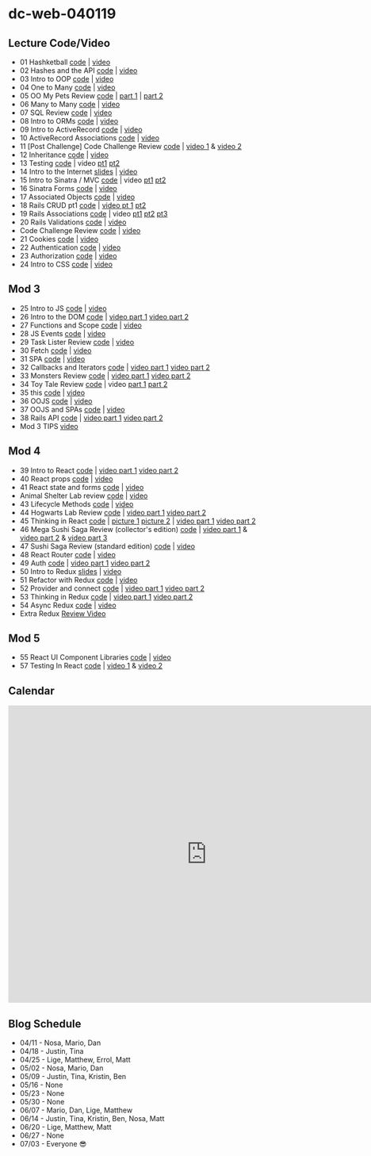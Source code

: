 # dc-web-040119

## Lecture Code/Video

* 01 Hashketball [code](https://github.com/learn-co-students/dc-web-040119/tree/master/01-hashketball-review) | [video](https://youtu.be/4ryujPnmrok)
* 02 Hashes and the API [code](https://github.com/learn-co-students/dc-web-040119/tree/master/02-apis-and-the-internet) | [video](https://youtu.be/QrqTsmuUDfA)
* 03 Intro to OOP [code](https://github.com/learn-co-students/dc-web-040119/tree/master/03-object-oriented-programming) | [video](https://youtu.be/dejktnQZnl0)
* 04 One to Many [code](https://github.com/learn-co-students/dc-web-040119/tree/master/04-one-to-many) | [video](https://youtu.be/vkxf-GsR63A)
* 05 OO My Pets Review [code](https://github.com/learn-co-students/dc-web-040119/tree/master/05-oo-my-pets-review) | [part 1](https://youtu.be/j1cU4V1_sC4) | [part 2](https://youtu.be/5CWhbWEVe98)
* 06 Many to Many [code](https://github.com/learn-co-students/dc-web-040119/tree/master/06-many-to-many) | [video](https://youtu.be/yszgNc2fNE0)
* 07 SQL Review [code](https://github.com/learn-co-students/dc-web-040119/tree/master/07-SQL-review) | [video](https://youtu.be/KzDEsyh13Fo)
* 08 Intro to ORMs [code](https://github.com/learn-co-students/dc-web-040119/tree/master/08-intro-to-orms) | [video](https://youtu.be/iLMDT_gbQV4)
* 09 Intro to ActiveRecord [code](https://github.com/learn-co-students/dc-web-040119/tree/master/09-intro-to-active-record) | [video](https://youtu.be/Kai0ImVuW6M)
* 10 ActiveRecord Associations [code](https://github.com/learn-co-students/dc-web-040119/tree/master/10-ar-associations) | [video](https://youtu.be/dUUSuh5Codw)
* 11 [Post Challenge] Code Challenge Review [code](https://github.com/learn-co-students/dc-web-040119/tree/master/11-code-challenge-review-post-take) | [video 1](https://youtu.be/bxKzECEXRYs) & [video 2](https://youtu.be/KHBVfu_Nezw)
* 12 Inheritance [code](https://github.com/learn-co-students/dc-web-040119/tree/master/12-inheritance) | [video](https://youtu.be/r-ExvVyeEe0)
* 13 Testing [code](https://github.com/learn-co-students/dc-web-040119/tree/master/13-intro-to-testing) | video [pt1](https://youtu.be/I325QQfDyCA) [pt2](https://youtu.be/XMPtxHPSijI)
* 14 Intro to the Internet [slides](https://github.com/learn-co-students/dc-web-040119/tree/master/14-intro-to-internet) | [video](https://youtu.be/O03ayxAWAlM)
* 15 Intro to Sinatra / MVC [code](https://github.com/learn-co-students/dc-web-040119/tree/master/15-intro-to-sinatra) | video [pt1](https://youtu.be/tKoSmtOJ3aU) [pt2](https://youtu.be/9eOe74m3yWM)
* 16 Sinatra Forms [code](https://github.com/learn-co-students/dc-web-040119/tree/master/16-sinatra-forms) | [video](https://youtu.be/PxBV2biuZuE)
* 17 Associated Objects [code](https://github.com/learn-co-students/dc-web-040119/tree/master/17-sinatra-associated-objects) | [video](https://youtu.be/1Mpg5aF7x10)
* 18 Rails CRUD pt1 [code](https://github.com/learn-co-students/dc-web-040119/tree/master/18-rails-crud) | [video pt 1](https://youtu.be/ttOy5T_9820) [pt2](https://youtu.be/zQEq_sF8hao)
* 19 Rails Associations [code](https://github.com/learn-co-students/dc-web-040119/tree/master/19-rails-associations) | video [pt1](https://youtu.be/-4ig_bGSdDY) [pt2](https://youtu.be/fjd-AY5IPFo) [pt3](https://youtu.be/bj__Ub48yFg)
* 20 Rails Validations [code](https://github.com/learn-co-students/dc-web-040119/tree/master/20-rails-validations) | [video](https://youtu.be/Q_r1K4JaEeU)
* Code Challenge Review [code](https://github.com/learn-co-students/dc-web-040119/tree/master/code-challenge-review) | [video](https://youtu.be/GV678NvitFk)
* 21 Cookies [code](https://github.com/learn-co-students/dc-web-040119/tree/master/21-cookies-and-sessions) | [video](https://youtu.be/D5H_23xd_Do)
* 22 Authentication [code](https://github.com/learn-co-students/dc-web-040119/tree/master/22-authentication) | [video](https://youtu.be/LWNLkLtM6IY)
* 23 Authorization [code](https://github.com/learn-co-students/dc-web-040119/tree/master/23-authorization) | [video](https://youtu.be/QRYgv-32cR0)
* 24 Intro to CSS [code](https://github.com/learn-co-students/dc-web-040119/tree/master/24-intro-to-css) | [video](https://youtu.be/x2onr4nno7s)

## Mod 3
* 25 Intro to JS [code](https://github.com/learn-co-students/dc-web-040119/tree/master/25-JS-Intro) | [video](https://youtu.be/Q6dIOkQSsRY)
* 26 Intro to the DOM [code](https://github.com/learn-co-students/dc-web-040119/tree/master/26-Intro-to-DOM) | [video part 1](https://youtu.be/rw8q_DH4090) [video part 2](https://youtu.be/PziaqECsn-4)
* 27 Functions and Scope [code](https://github.com/learn-co-students/dc-web-040119/tree/master/27-Functions-Scope) | [video](https://youtu.be/9P-ja8ny-T4)
* 28 JS Events [code](https://github.com/learn-co-students/dc-web-040119/tree/master/28-JS-Events) | [video](https://youtu.be/CB-xScxgXuo)
* 29 Task Lister Review [code](https://github.com/learn-co-students/dc-web-040119/tree/master/29-js-task-lister-lite) | [video](https://youtu.be/eCi8qTTT06I)
* 30 Fetch [code](https://github.com/learn-co-students/dc-web-040119/tree/master/30-Promises-and-Fetch) | [video](https://youtu.be/syoP2sfgBrE)
* 31 SPA [code](https://github.com/learn-co-students/dc-web-040119) | [video](https://youtu.be/_tyosB0Ub80)
* 32 Callbacks and Iterators [code](https://github.com/learn-co-students/dc-web-040119/tree/master/32-Callbacks-Iterators) | [video part 1](https://youtu.be/TSA4CpSKziU) [video part 2](https://youtu.be/h1MN5rMeR2s)
* 33 Monsters Review [code](https://github.com/learn-co-students/dc-web-040119/tree/master/33-Monsters-Review) | [video part 1](https://youtu.be/JQogfxsHjPg) [video part 2](https://youtu.be/PfSewXIXwhY)
* 34 Toy Tale Review [code](https://github.com/learn-co-students/dc-web-040119/tree/master/34-Toy-Tale-Review) | video [part 1](https://youtu.be/sl5Hf6LGLsU) [part 2](https://youtu.be/lGXHS_9dr8k)
* 35 this [code](https://github.com/learn-co-students/dc-web-040119/tree/master/35-this) | [video](https://youtu.be/dpeY_rqAJbw)
* 36 OOJS [code](https://github.com/learn-co-students/dc-web-040119/tree/master/36-Prototype-and-OOJS) | [video](https://youtu.be/f8Q4SAdd3PI)
* 37 OOJS and SPAs [code](https://github.com/learn-co-students/dc-web-040119/tree/master/37-OOJS-SPAs) | [video](https://youtu.be/o0BIrsLT4j8)
* 38 Rails API [code](https://github.com/learn-co-students/dc-web-040119/tree/master/38-Rails-API) | [video part 1](https://youtu.be/-EDEIjgvE3g) [video part 2](https://youtu.be/h0fDXtxGeUc)
* Mod 3 TIPS [video](https://youtu.be/nI_Grl4HqJM)

## Mod 4
* 39 Intro to React [code](https://github.com/learn-co-students/dc-web-040119/tree/master/39-Intro-to-React) | [video part 1](https://youtu.be/vt4O9946ltE) [video part 2](https://youtu.be/LTWu_700kZ4)
* 40 React props [code](https://github.com/learn-co-students/dc-web-040119/tree/master/40-Props) | [video](https://youtu.be/JaHuTSUcGfA)
* 41 React state and forms [code](https://github.com/learn-co-students/dc-web-040119/tree/master/41-State) | [video](https://youtu.be/2E2HXv4QMHc)
* Animal Shelter Lab review [code](https://github.com/learn-co-students/dc-web-040119/tree/master/42-Animal-Shelter-Review) | [video](https://youtu.be/JkqZHhmU13k)
* 43 Lifecycle Methods [code](https://github.com/learn-co-students/dc-web-040119/tree/master/43-Lifecycle-Methods) | [video](https://youtu.be/tSBmTvR54Pc)
* 44 Hogwarts Lab Review [code](https://github.com/learn-co-students/dc-web-040119/tree/master/44-Hogwarts-Lab-Review) | [video part 1](https://youtu.be/7114Gvtbfeg) [video part 2](https://youtu.be/rFsLftHKooU)
* 45 Thinking in React [code](https://github.com/learn-co-students/dc-web-040119/tree/master/45-Thinking-In-React) | [picture 1](https://github.com/learn-co-students/dc-web-040119/blob/master/45-Thinking-In-React/IMG_7946.JPG) [picture 2](https://github.com/learn-co-students/dc-web-040119/blob/master/45-Thinking-In-React/IMG_7948.JPG) | [video part 1](https://youtu.be/52H63GjApDI) [video part 2](https://youtu.be/ZRgDmgfG0nQ)
* 46 Mega Sushi Saga Review (collector's edition) [code](https://github.com/learn-co-students/dc-web-040119/tree/master/46-Sushi-Saga-Mega-Review) | [video part 1](https://youtu.be/geUr73bsAF8) & [video part 2](https://youtu.be/t_5uRug05X0) & [video part 3](https://youtu.be/VBxkeSsKkxU)
* 47 Sushi Saga Review (standard edition) [code](https://github.com/learn-co-students/dc-web-040119/tree/master/47-Sushi-Saga-Review) | [video](https://youtu.be/K8LLDD5lS5w)
* 48 React Router [code](https://github.com/learn-co-students/dc-web-040119/tree/master/48-React-Router) | [video](https://youtu.be/QMBZHJ0fLRk)
* 49 Auth [code](https://github.com/learn-co-students/dc-web-040119/tree/master/49-Auth) | [video part 1](https://youtu.be/eRhCGT89X8c) [video part 2](https://youtu.be/FI74h8zB_XU)
* 50 Intro to Redux [slides](https://github.com/learn-co-students/dc-web-040119/blob/master/50-Intro-to-Redux/ReduxLecture.pdf) | [video](https://youtu.be/e1cBWFuxig8)
* 51 Refactor with Redux [code](https://github.com/learn-co-students/dc-web-040119/tree/master/51-Actions-Reducers) | [video](https://youtu.be/kWYdeR0SrQY)
* 52 Provider and connect [code](https://github.com/learn-co-students/dc-web-040119/tree/master/52-Provider-connect) | [video part 1](https://youtu.be/oyMlRgKp5dw) [video part 2](https://youtu.be/GRS1UKIJSi0)
* 53 Thinking in Redux [code](https://github.com/learn-co-students/dc-web-040119/tree/master/53-Thinking-In-Redux) | [video part 1](https://youtu.be/F5uIz0UGEL0) [video part 2](https://youtu.be/2YYoIH3PjUM)
* 54 Async Redux [code](https://github.com/learn-co-students/dc-web-040119/tree/master/54-Async-Redux) | [video](https://youtu.be/LF4sEdDmLBI)
* Extra Redux [Review Video](https://www.youtube.com/watch?v=hFAU_6FdM2Y&feature=youtu.be)

## Mod 5
* 55 React UI Component Libraries [code](https://github.com/learn-co-students/dc-web-040119/tree/master/55-React-UI-Library-Lecture) | [video](https://youtu.be/ncVjVE2xcHI)
* 57 Testing In React [code](https://github.com/learn-co-students/dc-web-040119/tree/master/57-Testing-In-React) | [video 1](https://youtu.be/ueJBtPppeXY) & [video 2](https://youtu.be/nfmDVA8PJps)

## Calendar

<iframe src="https://calendar.google.com/calendar/b/1/embed?mode=WEEK&amp;height=600&amp;wkst=1&amp;bgcolor=%23FFFFFF&amp;src=flatironschool.com_maps3n5q9a4rhmlakf4h2vhf0k%40group.calendar.google.com&amp;color=%23125A12&amp;src=flatironschool.com_p8j963vd44ji5698f3i4nkrq70%40group.calendar.google.com&amp;color=%2342104A&amp;ctz=America%2FNew_York" style="border-width:0" width="800" height="600" frameborder="0" scrolling="no"></iframe>

## Blog Schedule

* 04/11 - Nosa, Mario, Dan
* 04/18 - Justin, Tina
* 04/25 - Lige, Matthew, Errol, Matt
* 05/02 - Nosa, Mario, Dan
* 05/09 - Justin, Tina, Kristin, Ben  
* 05/16 - None
* 05/23 - None
* 05/30 - None
* 06/07 - Mario, Dan, Lige, Matthew
* 06/14 - Justin, Tina, Kristin, Ben, Nosa, Matt
* 06/20 - Lige, Matthew, Matt
* 06/27 - None
* 07/03 - Everyone 😎
